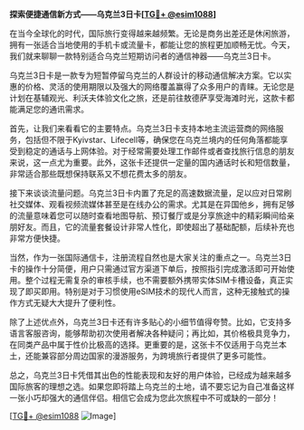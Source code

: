 **探索便捷通信新方式——乌克兰3日卡[[TG💪+ @esim1088](https://t.me/s/esim1088)]**

在当今全球化的时代，国际旅行变得越来越频繁。无论是商务出差还是休闲旅游，拥有一张适合当地使用的手机卡或流量卡，都能让您的旅程更加顺畅无忧。今天，我们就来聊聊一款特别适合乌克兰短期访问者的通信神器——乌克兰3日卡。

乌克兰3日卡是一款专为短暂停留乌克兰的人群设计的移动通信解决方案。它以实惠的价格、灵活的使用期限以及强大的网络覆盖赢得了众多用户的青睐。无论您是计划在基辅观光、利沃夫体验文化之旅，还是前往敖德萨享受海滩时光，这款卡都能满足您的通讯需求。

首先，让我们来看看它的主要特点。乌克兰3日卡支持本地主流运营商的网络服务，包括但不限于Kyivstar、Lifecell等，确保您在乌克兰境内的任何角落都能享受到稳定的通话与上网体验。对于经常需要处理工作邮件或者查找旅行信息的朋友来说，这一点尤为重要。此外，这张卡还提供一定量的国内通话时长和短信数量，非常适合那些既想保持联系又不想花费太多的朋友。

接下来谈谈流量问题。乌克兰3日卡内置了充足的高速数据流量，足以应对日常刷社交媒体、观看视频流媒体甚至是在线办公的需求。尤其是在异国他乡，拥有足够的流量意味着您可以随时查看地图导航、预订餐厅或是分享旅途中的精彩瞬间给亲朋好友。而且，它的流量套餐设计非常人性化，即使超出了基础配额，后续补充也非常方便快捷。

当然，作为一张国际通信卡，注册流程自然也是大家关注的重点之一。乌克兰3日卡的操作十分简便，用户只需通过官方渠道下单后，按照指引完成激活即可开始使用。整个过程无需复杂的审核手续，也不需要额外携带实体SIM卡槽设备，真正实现了即买即用。特别是对于习惯使用eSIM技术的现代人而言，这种无接触式的操作方式无疑大大提升了便利性。

除了上述优点外，乌克兰3日卡还有许多贴心的小细节值得夸赞。比如，它支持多语言客服咨询，能够帮助初次使用者解决各种疑问；再比如，其价格极具竞争力，在同类产品中属于性价比极高的选择。更重要的是，这张卡不仅适用于乌克兰本土，还能兼容部分周边国家的漫游服务，为跨境旅行者提供了更多可能性。

总之，乌克兰3日卡凭借其出色的性能表现和友好的用户体验，已经成为越来越多国际旅客的理想之选。如果您即将踏上乌克兰的土地，请不要忘记为自己准备这样一张小巧却强大的通信伴侣。相信它会成为您此次旅程中不可或缺的一部分！

[[TG💪+ @esim1088](https://t.me/s/esim1088) ![Image](https://i.postimg.cc/4NQfJmqS/Snipaste-2025-05-13-00-14-12.png)]